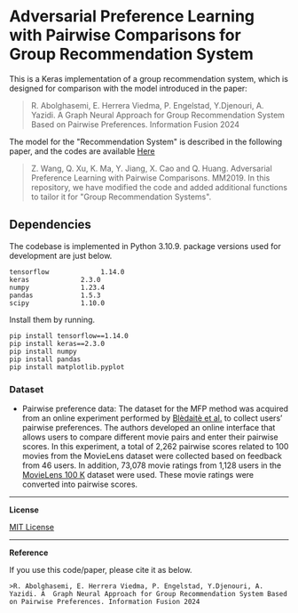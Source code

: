 
# Adversarial Preference Learning with Pairwise Comparisons for Group Recommendation System
This is a Keras implementation of a group recommendation system, which is designed for comparison with the model introduced in the paper:
>R. Abolghasemi, E. Herrera Viedma, P. Engelstad, Y.Djenouri, A. Yazidi. A  Graph Neural Approach for Group Recommendation System Based on Pairwise Preferences. Information Fusion 2024

The model for the "Recommendation System" is described in the following paper, and the codes are available [Here](https://github.com/wang22ti/Adversarial-Preference-Learning-with-Pairwise-Comparisons)

>Z. Wang, Q. Xu, K. Ma, Y. Jiang, X. Cao and Q. Huang. Adversarial Preference Learning with Pairwise Comparisons. MM2019.
In this repository, we have modified the code and added additional functions to tailor it for "Group Recommendation Systems".

## Dependencies
The codebase is implemented in Python 3.10.9. package versions used for development are just below.
```
tensorflow             1.14.0
keras             2.3.0
numpy             1.23.4
pandas            1.5.3
scipy             1.10.0
```

 Install them by running.
```
pip install tensorflow==1.14.0
pip install keras==2.3.0
pip install numpy
pip install pandas
pip install matplotlib.pyplot
```
### Dataset
* Pairwise preference data: The dataset for the MFP method was acquired from an online experiment performed by [Blèdaitè et al.](https://dl.acm.org/doi/pdf/10.1145/2700171.2791049?casa_token=hjYzq9yecUsAAAAA:oR_T8e6uKVasBZ77VpqAGnzFi0jRk__jeiz9DkGq3ZTQa3TSIjiii_zfJBSidmQ5LM4PDhHqMw_i) to collect users’
pairwise preferences. The authors developed an online interface that allows users to compare different movie pairs and enter
their pairwise scores. In this experiment, a total of 2,262 pairwise scores related to 100 movies from the MovieLens dataset
were collected based on feedback from 46 users. In addition, 73,078 movie ratings from 1,128 users in the [MovieLens 100 K](https://grouplens.org/datasets/movielens/100k/)
dataset were used. These movie ratings were converted into pairwise scores. 

----------------------------------------------------------------------

**License**

[MIT License](https://github.com/RozaAbolghasemi/GRS_Personality_PairwiseComparison/blob/main/LICENSE)


----------------------------------------------------------------------

**Reference**

If you use this code/paper, please cite it as below.
```
>R. Abolghasemi, E. Herrera Viedma, P. Engelstad, Y.Djenouri, A. Yazidi. A  Graph Neural Approach for Group Recommendation System Based on Pairwise Preferences. Information Fusion 2024
```
